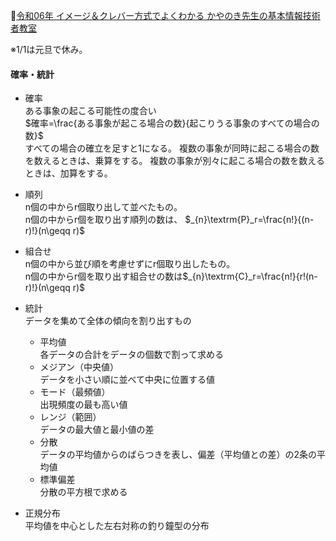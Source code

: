 
📖[令和06年 イメージ＆クレバー方式でよくわかる かやのき先生の基本情報技術者教室](https://gihyo.jp/book/2023/978-4-297-13827-1)

※1/1は元旦で休み。

#### 確率・統計

- 確率  
  ある事象の起こる可能性の度合い  
  $`確率=\frac{ある事象が起こる場合の数}{起こりうる事象のすべての場合の数}`$  
  すべての場合の確立を足すと1になる。
  複数の事象が同時に起こる場合の数を数えるときは、乗算をする。
  複数の事象が別々に起こる場合の数を数えるときは、加算をする。

- 順列  
  n個の中からr個取り出して並べたもの。  
  n個の中からr個を取り出す順列の数は、 $`_{n}\textrm{P}_r=\frac{n!}{(n-r)!}(n\geqq r)`$

- 組合せ  
  n個の中から並び順を考慮せずにr個取り出したもの。  
  n個の中からr個を取り出す組合せの数は$`_{n}\textrm{C}_r=\frac{n!}{r!(n-r)!}(n\geqq r)`$

- 統計  
  データを集めて全体の傾向を割り出すもの
  - 平均値  
    各データの合計をデータの個数で割って求める
  - メジアン（中央値）  
    データを小さい順に並べて中央に位置する値
  - モード（最頻値）  
    出現頻度の最も高い値
  - レンジ（範囲）  
    データの最大値と最小値の差
  - 分散  
    データの平均値からのばらつきを表し、偏差（平均値との差）の2条の平均値
  - 標準偏差  
    分散の平方根で求める
- 正規分布  
  平均値を中心とした左右対称の釣り鐘型の分布

